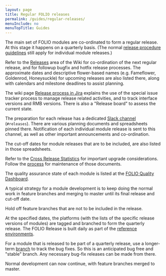 ```yaml
---
layout: page
title: Regular FOLIO releases
permalink: /guides/regular-releases/
menuInclude: no
menuTopTitle: Guides
---
```


The main set of FOLIO modules are co-ordinated to form a regular release.
At this stage it happens on a quarterly basis.
(The normal [release procedure guidelines](/guidelines/release-procedures) still apply for individual module releases.)

Refer to the [Releases](https://wiki.folio.org/display/REL/) area of the Wiki for co-ordination of the next regular release, and for followup bugfix and hotfix release processes.
The approximate dates and descriptive flower-based names (e.g. Fameflower, Goldenrod, Honeysuckle) for upcoming releases are also listed there, along with calendars and milestone deadlines to assist planning.

The wiki page [Release process in Jira](https://wiki.folio.org/display/REL/Release+process+in+Jira) explains the use of the special issue tracker process to manage release related activities, and to track interface versions and RMB versions.
There is also a "Release board" to assess the current state.

The preparation for each release has a dedicated [Slack channel](/guidelines/which-forum/#slack)
(`#releases`). There are various planning documents and spreadsheets pinned there.
Notification of each individual module release is sent to this channel, as well as other important announcements and co-ordination.

The cut-off dates for module releases that are to be included, are also listed in those spreadsheets.

Refer to the [Cross Release Statistics](https://wiki.folio.org/display/REL/Cross+Release+Statistics)
for important upgrade considerations.
Follow the [process](https://wiki.folio.org/pages/viewpage.action?pageId=36572486) for maintenance of those documents.

The quality assurance state of each module is listed at the
[FOLIO Quality Dashboard](https://wiki.folio.org/display/DQA/FOLIO+Quality+Dashboard).

A typical strategy for a module development is to keep doing the normal work in feature branches and merging to master until its final release and cut-off date.

Hold off feature branches that are not to be included in the release.

At the specified dates, the platforms (with the lists of the specific release versions of modules) are tagged and branched to form the quarterly release.
The FOLIO Release is built daily as part of the [reference environments](/guides/automation/#reference-environments).

For a module that is released to be part of a quarterly release, use a longer-term [branch](/guidelines/release-procedures/#bug-fix-releases) to track the bug fixes.
So this is an anticipated bug free and "stable" branch.
Any necessary bug-fix releases can be made from there.

Normal development can now continue, with feature branches merged to master.

